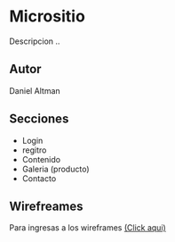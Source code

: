 # Micrositio

Descripcion ..

## Autor
Daniel Altman

## Secciones
* Login
* regitro
* Contenido
* Galeria (producto)
* Contacto
## Wirefreames
Para ingresas a los wireframes [(Click aqui)](https://github.com/darango401/Plataformas-de-Programacion/tree/master/Wireframes)
